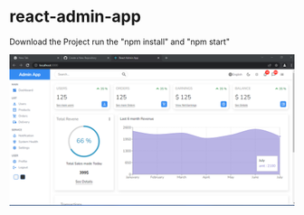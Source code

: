 # react-admin-app
Download the Project 
run the "npm install" and "npm start"


![alt text](https://github.com/GKTechy/react-admin-app/blob/main/1.png?raw=true)



